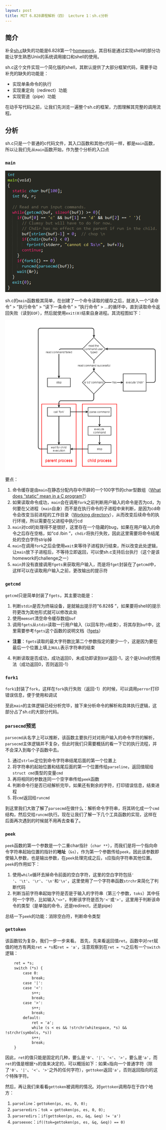 ```yaml
---
layout: post
title: MIT 6.828课程解析（四） Lecture 1：sh.c分析
---
```


## 简介
补全[sh.c](https://pdos.csail.mit.edu/6.828/2014/homework/sh.c)缺失的功能是6.828第一个[homework](https://pdos.csail.mit.edu/6.828/2014/homework/xv6-shell.html)，其目标是通过实现shell的部分功能让学生熟悉Unix的系统调用接口和shell的使用。

sh.c这个文件实现一个简化版的shell，其默认提供了大部分框架代码，需要手动补充的缺失的功能是：
* 实现单条命令的执行
* 实现重定向（redirect）功能
* 实现管道（pipe）功能

在动手写代码之前，让我们先浏览一遍整个sh.c的框架，力图理解其完整的调用流程。


## 分析
sh.c只是一个普通的c代码文件，其入口函数和其他c代码一样，都是`main`函数，所以让我们先从`main`函数开始，作为整个分析的入口点

### `main`
![main](/public/img/main_code.png)

sh.c的`main`函数极其简单，在创建了一个命令读取的缓存之后，就进入一个“读命令” > “执行命令” > “读下一条命令” > “执行命令” > ...的循环中，直到读取命令返回失败（读到`EOF`），然后就使用`exit(0)`结束自身进程。其流程图如下：

![main](/public/img/main.png)

要点：

1. 命令缓存是由`main`在静态分配内存中开辟的一个100字节的char型数组（[What does “static” mean in a C program?](http://stackoverflow.com/questions/572547/what-does-static-mean-in-a-c-program)）
2. 如果读取命令成功，`main`会在调用`fork`之前判断用户输入的命令是否为cd，为何要在父进程（`main`自身）而不是在执行命令的子进程中来判断，是因为cd命令会改变当前进程的工作目录（[Working directory](https://en.wikipedia.org/wiki/Working_directory)），从而改变后续命令的执行环境，所以需要在父进程中执行cd
3. `main`对cd的处理得不是很好，这里存在一个隐藏的bug，如果在用户输入的命令之后存在空格，如“cd /bin  ”，`chdir`将执行失败，因此这里需要将命令结尾处的空白字符strip掉
4. `main`在调用`fork`之后会使用`wait`来等待子进程执行结束，所以改变此处逻辑，让`main`放下子进程后，不等待立即返回，可以使sh.c支持后台执行（这个是该homework的challenge之一）
5. `main`并没有直接调用`fgets`来获取用户输入，而是将`fget`封装在了`getcmd`中，这样可以在读取用户输入之前，更改输出的提示符

### `getcmd`
`getcmd`只是简单封装了`fgets`，其主要功能是：

1. 判断`stdin`是否为终端设备，是就输出提示符“6.828$ ”，如果要将shell的提示符更改为其他形式就可以修改此处
2. 使用`memset`清空命令缓存数组`buf`
3. 调用`fgets`从`stdin`读取一行用户输入（以回车符`\n`结束），将其存到`buf`中，这里需要参考`fgets`这个函数的说明文档（[fgets](http://pubs.opengroup.org/onlinepubs/009695399/functions/fgets.html)）
  * **注意**：`fgets`读取的最大字符数比第二个参数指定的要少一个，这是因为要在最后一个位置上填上`NULL`表示字符串的结束
4. 判断读取是否成功，成功返回0，未成功即读到`EOF`返回-1，这个是Unix的惯用法（成功返回0，否则返回-1）

### `fork1`
`fork1`封装了`fork`，这样在`fork`执行失败（返回-1）的时候，可以调用`perror`打印错误信息，便于使用和调试

至此`main`的主体逻辑已经分析完毕，接下来分析命令的解析和具体执行逻辑，这部分占了sh.c的大部分代码。

### `parsecmd`预览
`parsecmd`从名字上可以推断，该函数主要执行对对用户输入的命令字符的解析，`parsecmd`主体逻辑并不复杂，但此时我们只需要概括的看一下它的执行流程，并不会深入到每个子函数中去。

1. 通过`strlen`定位到命令字符串结尾后面的第一个位置上
2. 将字符串的起始位置和结尾后面的第一个位置传给`parseline`，返回值赋给`struct cmd`类型的变量`cmd`
3. 再将相同的参数连同一个空字串传给`peek`函数
4. 判断命令行是否已经解析完毕，如果还有剩余的字符，打印错误信息，结束进程
5. 将`cmd`返回给`runcmd`

到这里我们大致了解了`parsecmd`在做什么：解析命令字符串，将其转化成一个`cmd`结构，然后交给`runcmd`执行。现在让我们了解一下几个工具函数的实现，这样在后面再次遇到的时候就不用再去查看了。

### `peek`
`peek`函数的第一个参数是一个二重char指针（`char **`），而我们是将一个指向命令字符串起始位置的指针的**地址**（`&s`），作为第一个参数传给`peek`，因此该参数即使输入参数，也是输出参数，在`peek`处理完成之后，`s`应指向字符串其他位置。
`peek`的作用如下：

1. 使用`while`循环去掉命令前面的空白字符，这里的空白字符包括`' '`、`'\t'`、`'\r'`、`'\n'`和`'\v'`，这里使用了一个字符串函数`strchr`来简化了判断代码
2. 判断当前字符串起始字符是否是于输入的字符串（第三个参数，`toks`）其中任何一个字符，比如输入`"<>"`，判断该字符是否为`'<'`或`'>'`。这里用于判断该命令的类型（是单独的命令，还是redirect，还是pipe）

总结一下`peek`的功能：消除空白符，判断命令类型

### `gettoken`
该函数较为复杂，我们一步一步来看。
首先，先来看返回值`ret`。函数中对`ret`赋值的地方有两处`ret = *s`和`ret = 'a'`，注意观察到在`ret = *s`之后有一个`switch`逻辑：

```
    ret = *s;
    switch (*s) {
        case 0:
            break;
        case '|':
        case '<':
            s++;
            break;
        case '>':
            s++;
            break;
        default:
            ret = 'a';
            while (s < es && !strchr(whitespace, *s) && !strchr(symbols, *s))
            s++;
            break;
    }
```

因此，`ret`的值只能是固定的几种，要么是`'0'`、`'|'`、`'<'`、`'>'`，要么是`'a'`，而`ret`的值是根据`*s`的值来决定的，可以概括如下：如果`s`指向一个普通字符（除了`'0'`、`'|'`、`'<'`、`'>'`之外的任何字符），`gettoken`返回`'a'`，否则返回指向的这个特殊字符。

然后，再让我们来看看`gettoken`被调用的情况。对`gettoken`调用存在于四个地方：

1. `parseline`：`gettoken(ps, es, 0, 0);`
2. `parseredirs`：`tok = gettoken(ps, es, 0, 0);`
3. `parseredirs`：`if(gettoken(ps, es, &q, &eq) != 'a')`
4. `parseexec`：`if((tok=gettoken(ps, es, &q, &eq)) == 0)`
